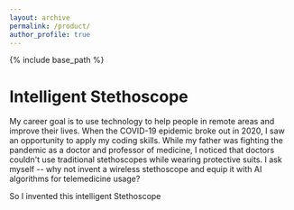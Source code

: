 ```yaml
---
layout: archive
permalink: /product/
author_profile: true
---
```


{% include base_path %}

# Intelligent Stethoscope

My career goal is to use technology to help people in remote areas and improve their lives. When the COVID-19 epidemic broke out in 2020, I saw an opportunity to apply my coding skills. While my father was fighting the pandemic as a doctor and professor of medicine, I noticed that doctors couldn't use traditional stethoscopes while wearing protective suits. I ask myself -- why not invent a wireless stethoscope and equip it with AI algorithms for telemedicine usage?

So I invented this intelligent Stethoscope


